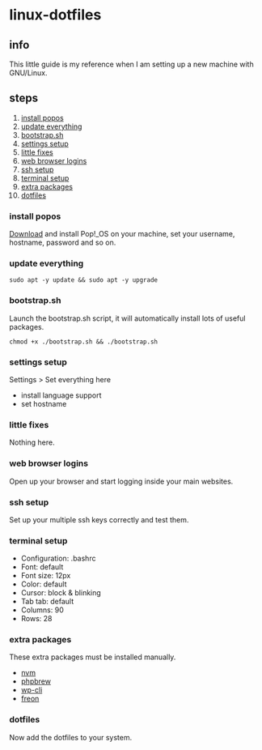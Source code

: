 # linux-dotfiles

## info

This little guide is my reference when I am setting up a new machine with GNU/Linux.

## steps

1. [install popos](#install-popos)
2. [update everything](#update-everything)
3. [bootstrap.sh](#bootstrapsh)
4. [settings setup](#settings-setup)
5. [little fixes](#little-fixes)
6. [web browser logins](#web-browser-logins)
7. [ssh setup](#ssh-setup)
8. [terminal setup](#terminal-setup)
9. [extra packages](#extra-packages)
10. [dotfiles](#dotfiles)

### install popos

[Download](https://pop.system76.com) and install Pop!_OS on your machine, set your username, hostname, password and so on.

### update everything

```shell
sudo apt -y update && sudo apt -y upgrade
```

### bootstrap.sh

Launch the bootstrap.sh script, it will automatically install lots of useful packages.

```shell
chmod +x ./bootstrap.sh && ./bootstrap.sh
```

### settings setup

Settings > Set everything here

* install language support
* set hostname

### little fixes

Nothing here.

### web browser logins

Open up your browser and start logging inside your main websites.

### ssh setup

Set up your multiple ssh keys correctly and test them.

### terminal setup

* Configuration: .bashrc
* Font: default
* Font size: 12px
* Color: default
* Cursor: block & blinking
* Tab tab: default
* Columns: 90
* Rows: 28

### extra packages

These extra packages must be installed manually.
* [nvm](https://github.com/nvm-sh/nvm)
* [phpbrew](https://github.com/phpbrew/phpbrew)
* [wp-cli](https://github.com/wp-cli/wp-cli)
* [freon](https://github.com/UshakovVasilii/gnome-shell-extension-freon)

### dotfiles

Now add the dotfiles to your system.

